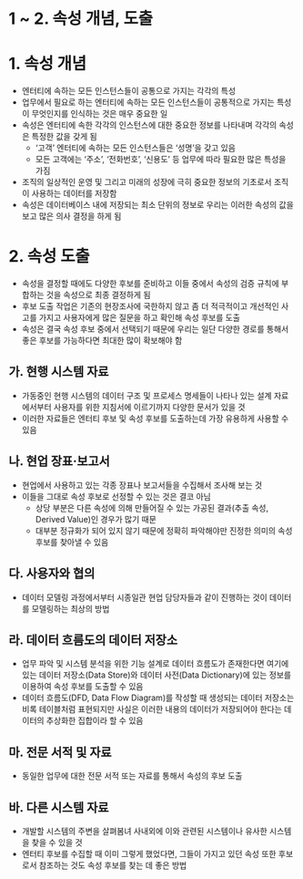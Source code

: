 # 1 ~ 2. 속성 개념, 도출

# 1. 속성 개념

- 엔터티에 속하는 모든 인스턴스들이 공통으로 가지는 각각의 특성
- 업무에서 필요로 하는 엔터티에 속하는 모든 인스턴스들이 공통적으로 가지는 특성이 무엇인지를 인식하는 것은 매우 중요한 일
- 속성은 엔터티에 속한 각각의 인스턴스에 대한 중요한 정보를 나타내며 각각의 속성은 특정한 값을 갖게 됨
    - ‘고객’ 엔터티에 속하는 모든 인스턴스들은 ‘성명’을 갖고 있음
    - 모든 고객에는 ‘주소’, ‘전화번호’, ‘신용도’ 등 업무에 따라 필요한 많은 특성을 가짐
- 조직의 일상적인 운영 및 그리고 미래의 성장에 극히 중요한 정보의 기초로서 조직이 사용하는 데이터를 저장함
- 속성은 데이터베이스 내에 저장되는 최소 단위의 정보로 우리는 이러한 속성의 값을 보고 많은 의사 결정을 하게 됨

# 2. 속성 도출

- 속성을 결정할 때에도 다양한 후보를 준비하고 이들 중에서 속성의 검증 규칙에 부합하는 것을 속성으로 최종 결정하게 됨
- 후보 도출 작업은 기존의 현장조사에 국한하지 않고 좀 더 적극적이고 개선적인 사고를 가지고 사용자에게 많은 질문을 하고 확인해 속성 후보를 도출
- 속성은 결국 속성 후보 중에서 선택되기 때문에 우리는 일단 다양한 경로를 통해서 좋은 후보를 가능하다면 최대한 많이 확보해야 함

## 가. 현행 시스템 자료

- 가동중인 현행 시스템의 데이터 구조 및 프로세스 명세들이 나타나 있는 설계 자료에서부터 사용자를 위한 지침서에 이르기까지 다양한 문서가 있을 것
- 이러한 자료들은 엔터티 후보 및 속성 후보를 도출하는데 가장 유용하게 사용할 수 있음

## 나. 현업 장표·보고서

- 현업에서 사용하고 있는 각종 장표나 보고서들을 수집해서 조사해 보는 것
- 이들을 그대로 속성 후보로 선정할 수 있는 것은 결코 아님
    - 상당 부분은 다른 속성에 의해 만들어질 수 있는 가공된 결과(추출 속성, Derived Value)인 경우가 많기 때문
    - 대부분 정규화가 되어 있지 않기 때문에 정확히 파악해야만 진정한 의미의 속성 후보를 찾아낼 수 있음

## 다. 사용자와 협의

- 데이터 모델링 과정에서부터 시종일관 현업 담당자들과 같이 진행하는 것이 데이터를 모델링하는 최상의 방법

## 라. 데이터 흐름도의 데이터 저장소

- 업무 파악 및 시스템 분석을 위한 기능 설계로 데이터 흐름도가 존재한다면 여기에 있는 데이터 저장소(Data Store)와 데이터 사전(Data Dictionary)에 있는 정보를 이용하여 속성 후보를 도출할 수 있음
- 데이터 흐름도(DFD, Data Flow Diagram)를 작성할 때 생성되는 데이터 저장소는 비록 테이블처럼 표현되지만 사실은 이러한 내용의 데이터가 저장되어야 한다는 데이터의 추상화한 집합이라 할 수 있음

## 마. 전문 서적 및 자료

- 동일한 업무에 대한 전문 서적 또는 자료를 통해서 속성의 후보 도출

## 바. 다른 시스템 자료

- 개발할 시스템의 주변을 살펴봄녀 사내외에 이와 관련된 시스템이나 유사한 시스템을 찾을 수 있을 것
- 엔터티 후보를 수집할 때 이미 그렇게 했었다면, 그들이 가지고 있던 속성 또한 후보로서 참조하는 것도 속성 후보를 찾는 데 좋은 방법